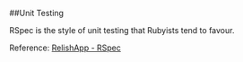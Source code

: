 ##Unit Testing

RSpec is the style of unit testing that Rubyists tend to favour. 

Reference: [RelishApp - RSpec](https://www.relishapp.com/rspec/)
